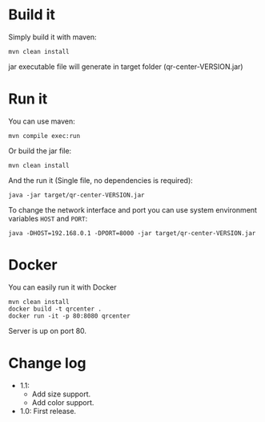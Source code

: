 Build it
========
Simply build it with maven:

    mvn clean install

jar executable file will generate in target folder (qr-center-VERSION.jar)

Run it
======
You can use maven:

    mvn compile exec:run
    
Or build the jar file:

    mvn clean install
    
And the run it (Single file, no dependencies is required):

    java -jar target/qr-center-VERSION.jar
    
To change the network interface and port you can use system environment variables `HOST` and `PORT`:

    java -DHOST=192.168.0.1 -DPORT=8000 -jar target/qr-center-VERSION.jar


Docker
======

You can easily run it with Docker

    mvn clean install
    docker build -t qrcenter .
    docker run -it -p 80:8080 qrcenter

Server is up on port 80.


Change log
==========
* 1.1:
  * Add size support.
  * Add color support.
* 1.0: First release.